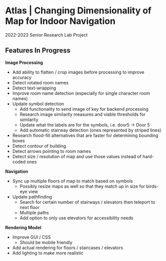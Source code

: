 # Atlas | Changing Dimensionality of Map for Indoor Navigation

2022-2023 Senior Research Lab Project

## Features In Progress

**Image Processing**
* Add ability to flatten / crop images before processing to improve accuracy
* Detect rotated room names
* Detect text-wrapping
* Improve room name detection (especially for single character room names)
* Update symbol detection 
    * Add functionality to send image of key for backend processing
    * Research image similarity measures and viable thresholds for similarity
    * Update what the labels are for the symbols, i.e. door5 -> Door 5
    * Add automatic stairway detection (ones represented by striped lines)
* Research flood-fill alternatives that are faster for determining bounding boxes
* Detect contour of building
* Detect arrows pointing to room names
* Detect size / resolution of map and use those values instead of hard-coded ones

**Navigation**
* Sync up multiple floors of map to match based on symbols
    * Possibly resize maps as well so that they match up in size for birds-eye view
* Update pathfinding
    * Search for certain number of stairways / elevators then teleport to next floor
    * Multiple paths
    * Add option to only use elevators for accessibility needs

**Rendering Model**
* Improve GUI / CSS
    * Should be mobile friendly
* Add actual rendering for floors / staircases / elevators
* Add lighting to make more realistic
